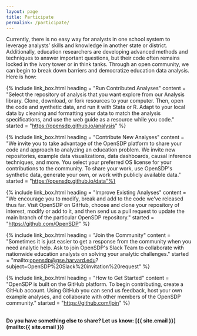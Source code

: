 ```yaml
---
layout: page
title: Participate
permalink: /participate/
---
```

Currently, there is no easy way for analysts in one school system to leverage
analysts’ skills and knowledge in another state or district. Additionally,
education researchers are developing advanced methods and techniques to answer
important questions, but their code often remains locked in the ivory tower or
in think tanks.  Through an open community, we can begin to break down barriers
and democratize education data analysis. Here is how:

{% include link_box.html heading = "Run Contributed Analyses" content = "Select
the repository of analysis that you want explore from our Analysis library.
Clone, download, or fork resources to your computer. Then, open the code and
synthetic data, and run it with Stata or R. Adapt to your local data by cleaning
and formatting your data to match the analysis specifications, and use the web
guide as a resource while you code." started =
"https://opensdp.github.io/analysis" %}

{% include link_box.html heading = "Contribute New Analyses" content = "We
invite you to take advantage of the OpenSDP platform to share your code and
approach to analyzing an education problem. We invite new repositories, example
data visualizations, data dashboards, causal inference techniques, and more. You
select your preferred OS license for your contributions to the community. To
share your work, use OpenSDP's synthetic data, generate your own, or work with
publicly available data."  started = "https://opensdp.github.io/data"%}

{% include link_box.html heading = "Improve Existing Analyses" content = "We
encourage you to modify, break and add to the code we’ve released thus far.
Visit OpenSDP on GitHub, choose and clone your repository of interest, modify or
add to it, and then send us a pull request to update the main branch of the
particular OpenSDP repository." started = "https://github.com/OpenSDP" %}

{% include link_box.html heading = "Join the Community" content = "Sometimes it
is just easier to get a response from the community when you need analytic help.
Ask to join OpenSDP's Slack Team to collaborate with nationwide education
analysts on solving your analytic challenges." started =
"mailto:opensdp@gse.harvard.edu?subject=OpenSDP%20Slack%20invitation%20request"
%}

{% include link_box.html heading = "How to Get Started" content = "OpenSDP is
built on the GitHub platform. To begin contributing, create a GitHub account.
Using GitHub you can send us feedback, host your own example analyses, and
collaborate with other members of the OpenSDP community." started =
"https://github.com/join" %}


<br>
<strong>
Do you have something else to share? Let us know:
[{{ site.email }}](mailto:{{ site.email }}) <strong>
